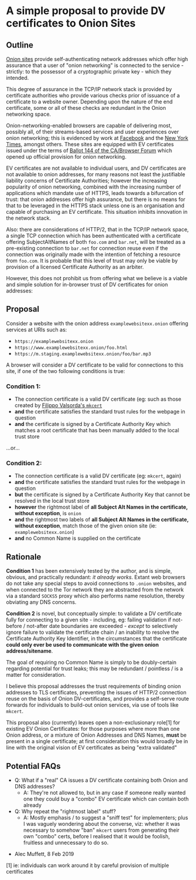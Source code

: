 # A simple proposal to provide DV certificates to Onion Sites

## Outline

[Onion sites](https://tools.ietf.org/html/rfc7686) provide self-authenticating network addresses which offer high assurance that a user of "onion networking" is connected to the service - strictly: to the possessor of a cryptographic private key - which they intended.

This degree of assurance in the TCP/IP network stack is provided by certificate authorities who provide various checks prior of issuance of a certificate to a website owner. Depending upon the nature of the end certificate, some or all of these checks are redundant in the Onion networking space.

Onion-networking-enabled browsers are capable of delivering most, possibly all, of their streams-based services and user experiences over onion networking; this is evidenced by work at [Facebook](https://www.facebookcorewwwi.onion/) and the [New York Times](https://www.nytimes3xbfgragh.onion/), amongst others. These sites are equipped with EV certificates issued under the terms of [Ballot 144 of the CA/Browser Forum](https://cabforum.org/2015/02/18/ballot-144-validation-rules-dot-onion-names/) which opened up official provision for onion networking.

EV certificates are not available to individual users, and DV certificates are not available to onion addresses, for many reasons not least the justifiable liability concerns of Certificate Authorities; however the increasing popularity of onion networking, combined with the increasing number of applications which mandate use of HTTPS, leads towards a bifurcation of trust: that onion addresses offer high assurance, but there is no means for that to be leveraged in the HTTPS stack unless one is an organisation and capable of purchasing an EV certificate. This situation inhibits innovation in the network stack.

Also: there are considerations of HTTP/2, that in the TCP/IP network space, a single TCP connection which has been authenticated with a certificate offering SubjectAltNames of both `foo.com` and `bar.net`, will be treated as a pre-existing connection to `bar.net` for connection reuse even if the connection was originally made with the intention of fetching a resource from `foo.com`. It is probable that this level of trust may only be viable by provision of a licensed Certificate Authority as an arbiter.

However, this does not prohibit us from offering what we believe is a viable and simple solution for in-browser trust of DV certificates for onion addresses:

## Proposal

Consider a website with the onion address `examplewebsitexx.onion` offering services at URIs such as:

* `https://examplewebsitexx.onion`
* `https://www.examplewebsitexx.onion/foo.html`
* `https://m.staging.examplewebsitexx.onion/foo/bar.mp3`

A browser will consider a DV certificate to be valid for connections to this site, if one of the two following conditions is true:

### Condition 1:

* The connection certificate is a valid DV certificate (eg: such as those created by [Filippo Valsorda's `mkcert`](https://github.com/FiloSottile/mkcert) 
* **and** the certificate satisfies the standard trust rules for the webpage in question
* **and** the certificate is signed by a Certificate Authority Key which matches a root certificate that has been manually added to the local trust store

...or...

### Condition 2:

* The connection certificate is a valid DV certificate (eg: `mkcert`, again)
* **and** the certificate satisfies the standard trust rules for the webpage in question
* **but** the certificate is signed by a Certificate Authority Key that cannot be resolved in the local trust store
* **however** the rightmost label of **all Subject Alt Names in the certificate, without exception**, is `onion`
* **and** the rightmost two labels of **all Subject Alt Names in the certificate, without exception**, match those of the given onion site (ie: `examplewebsitexx.onion`)
* **and** no Common Name is supplied on the certificate

## Rationale

**Condition 1** has been extensively tested by the author, and is simple, obvious, and practically redundant: *it already works*. Extant web browsers do not take any special steps to avoid connections to `.onion` websites, and when connected to the Tor network they are abstracted from the network via a standard `SOCKS5` proxy which also performs name resolution, thereby obviating any DNS concerns.

**Condition 2** is novel, but conceptually simple: to validate a DV certificate fully for connecting to a given site - including, eg: failing validation if not-before / not-after date boundaries are exceeded - *except* to selectively ignore failure to validate the certificate chain / an inability to resolve the Certificate Authority Key Identifier, in the circumstances that the certificate **could only ever be used to communicate with the given onion address/sitename**. 

The goal of requiring no Common Name is simply to be doubly-certain regarding potential for trust leaks; this may be redundant / pointless / is a matter for consideration.

I believe this proposal addresses the trust requirements of binding onion addresses to TLS certificates, preventing the issues of HTTP/2 connection reuse on the basis of Onion DV-certificates, and provides a self-serve route forwards for individuals to build-out onion services, via use of tools like `mkcert`.

This proposal also (currently) leaves open a non-exclusionary role[1] for existing EV Onion Certificates: for those purposes where more than one Onion address, or a mixture of Onion Addresses and DNS Names, **must** be present in a single certificate; at first consideration this would broadly be in line with the original vision of EV certificates as being "extra validated"

## Potential FAQs

* Q: What if a "real" CA issues a DV certificate containing both Onion and DNS addresses?
  * A: They're not allowed to, but in any case if someone really wanted one they could buy a "combo" EV certificate which can contain both already
* Q: Why repeat the "rightmost label" stuff?
  * A: Mostly emphasis / to suggest a "sniff test" for implementers; plus I was vaguely wondering about the converse, viz: whether it was necessary to somehow "ban" `mkcert` users from generating their own "combo" certs, before I realised that it would be foolish, fruitless and unnecessary to do so.

- Alec Muffett, 8 Feb 2019

[1] ie: individuals can work around it by careful provision of multiple certificates
